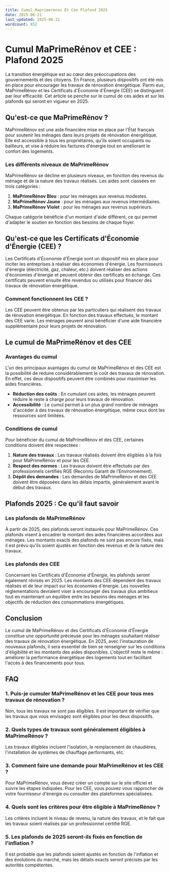 ```yaml
---
title: Cumul Maprimerenov Et Cee Plafond 2025
date: 2025-06-21
last_updated: 2025-06-21
wordcount: 852
---
```


# Cumul MaPrimeRénov et CEE : Plafond 2025

La transition énergétique est au cœur des préoccupations des gouvernements et des citoyens. En France, plusieurs dispositifs ont été mis en place pour encourager les travaux de rénovation énergétique. Parmi eux, MaPrimeRénov et les Certificats d'Économie d'Énergie (CEE) se distinguent par leur efficacité. Cet article se penche sur le cumul de ces aides et sur les plafonds qui seront en vigueur en 2025.

## Qu'est-ce que MaPrimeRénov ?

MaPrimeRénov est une aide financière mise en place par l'État français pour soutenir les ménages dans leurs projets de rénovation énergétique. Elle est accessible à tous les propriétaires, qu'ils soient occupants ou bailleurs, et vise à réduire les factures d'énergie tout en améliorant le confort des logements.

### Les différents niveaux de MaPrimeRénov

MaPrimeRénov se décline en plusieurs niveaux, en fonction des revenus du ménage et de la nature des travaux réalisés. Les aides sont classées en trois catégories :

1. **MaPrimeRénov Bleu** : pour les ménages aux revenus modestes.
2. **MaPrimeRénov Jaune** : pour les ménages aux revenus intermédiaires.
3. **MaPrimeRénov Violet** : pour les ménages aux revenus supérieurs.

Chaque catégorie bénéficie d'un montant d'aide différent, ce qui permet d'adapter le soutien en fonction des besoins de chaque foyer.

## Qu'est-ce que les Certificats d'Économie d'Énergie (CEE) ?

Les Certificats d'Économie d'Énergie sont un dispositif mis en place pour inciter les entreprises à réaliser des économies d'énergie. Les fournisseurs d'énergie (électricité, gaz, chaleur, etc.) doivent réaliser des actions d'économies d'énergie et peuvent obtenir des certificats en échange. Ces certificats peuvent ensuite être revendus ou utilisés pour financer des travaux de rénovation énergétique.

### Comment fonctionnent les CEE ?

Les CEE peuvent être obtenus par les particuliers qui réalisent des travaux de rénovation énergétique. En fonction des travaux effectués, le montant des CEE varie. Les ménages peuvent ainsi bénéficier d'une aide financière supplémentaire pour leurs projets de rénovation.

## Le cumul de MaPrimeRénov et des CEE

### Avantages du cumul

L'un des principaux avantages du cumul de MaPrimeRénov et des CEE est la possibilité de réduire considérablement le coût des travaux de rénovation. En effet, ces deux dispositifs peuvent être combinés pour maximiser les aides financières.

- **Réduction des coûts** : En cumulant ces aides, les ménages peuvent réduire le reste à charge pour leurs travaux de rénovation.
- **Accessibilité** : Le cumul permet à un plus grand nombre de ménages d'accéder à des travaux de rénovation énergétique, même ceux dont les ressources sont limitées.

### Conditions de cumul

Pour bénéficier du cumul de MaPrimeRénov et des CEE, certaines conditions doivent être respectées :

1. **Nature des travaux** : Les travaux réalisés doivent être éligibles à la fois pour MaPrimeRénov et pour les CEE.
2. **Respect des normes** : Les travaux doivent être effectués par des professionnels certifiés RGE (Reconnu Garant de l’Environnement).
3. **Dépôt des demandes** : Les demandes de MaPrimeRénov et des CEE doivent être déposées dans les délais impartis, généralement avant le début des travaux.

## Plafonds 2025 : Ce qu'il faut savoir

### Les plafonds de MaPrimeRénov

À partir de 2025, des plafonds seront instaurés pour MaPrimeRénov. Ces plafonds visent à encadrer le montant des aides financières accordées aux ménages. Les montants exacts des plafonds ne sont pas encore fixés, mais il est prévu qu'ils soient ajustés en fonction des revenus et de la nature des travaux.

### Les plafonds des CEE

Concernant les Certificats d'Économie d'Énergie, les plafonds seront également révisés en 2025. Les montants des CEE dépendent des travaux réalisés et de leur impact sur les économies d'énergie. Les nouvelles réglementations devraient viser à encourager des travaux plus ambitieux tout en maintenant un équilibre entre les besoins des ménages et les objectifs de réduction des consommations énergétiques.

## Conclusion

Le cumul de MaPrimeRénov et des Certificats d'Économie d'Énergie constitue une opportunité précieuse pour les ménages souhaitant réaliser des travaux de rénovation énergétique. En 2025, avec l'instauration de nouveaux plafonds, il sera essentiel de bien se renseigner sur les conditions d'éligibilité et les montants des aides disponibles. L'objectif reste le même : améliorer la performance énergétique des logements tout en facilitant l'accès à des financements pour tous.

## FAQ

### 1. Puis-je cumuler MaPrimeRénov et les CEE pour tous mes travaux de rénovation ?

Non, tous les travaux ne sont pas éligibles. Il est important de vérifier que les travaux que vous envisagez sont éligibles pour les deux dispositifs.

### 2. Quels types de travaux sont généralement éligibles à MaPrimeRénov ?

Les travaux éligibles incluent l'isolation, le remplacement de chaudières, l'installation de systèmes de chauffage performants, etc.

### 3. Comment faire une demande pour MaPrimeRénov et les CEE ?

Pour MaPrimeRénov, vous devez créer un compte sur le site officiel et suivre les étapes indiquées. Pour les CEE, vous pouvez vous rapprocher de votre fournisseur d'énergie ou consulter des plateformes spécialisées.

### 4. Quels sont les critères pour être éligible à MaPrimeRénov ?

Les critères incluent le niveau de revenu, la nature des travaux, et le fait que les travaux soient réalisés par un professionnel certifié RGE.

### 5. Les plafonds de 2025 seront-ils fixés en fonction de l'inflation ?

Il est probable que les plafonds soient ajustés en fonction de l'inflation et des évolutions du marché, mais les détails exacts seront précisés par les autorités compétentes.